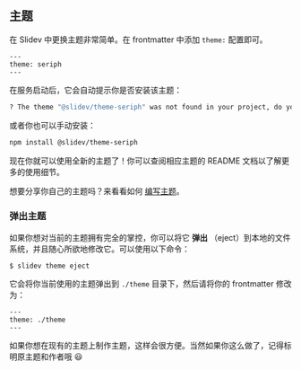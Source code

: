 <!-- order:11 -->
## 主题

在 Slidev 中更换主题非常简单。在 frontmatter 中添加 `theme:` 配置即可。

```
---
theme: seriph
---
```

在服务启动后，它会自动提示你是否安装该主题：

```sh
? The theme "@slidev/theme-seriph" was not found in your project, do you want to install it now? › (Y/n)
```

或者你也可以手动安装：

```sh
npm install @slidev/theme-seriph
```

现在你就可以使用全新的主题了！你可以查阅相应主题的 README 文档以了解更多的使用细节。

想要分享你自己的主题吗？来看看如何 [编写主题](https://cn.sli.dev/themes/write-a-theme.html)。

### 弹出主题

如果你想对当前的主题拥有完全的掌控，你可以将它 **弹出** （eject）到本地的文件系统，并且随心所欲地修改它。可以使用以下命令：

```
$ slidev theme eject
```

它会将你当前使用的主题弹出到 `./theme` 目录下，然后请将你的 frontmatter 修改为：

```
---
theme: ./theme
---
```

如果你想在现有的主题上制作主题，这样会很方便。当然如果你这么做了，记得标明原主题和作者哦 😃
